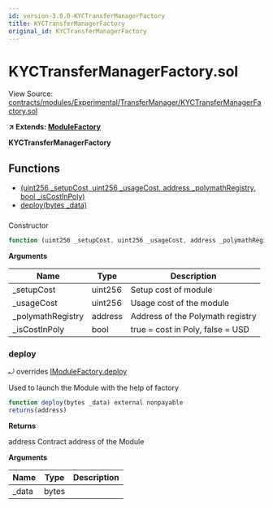 ```yaml
---
id: version-3.0.0-KYCTransferManagerFactory
title: KYCTransferManagerFactory
original_id: KYCTransferManagerFactory
---
```


# KYCTransferManagerFactory.sol

View Source: [contracts/modules/Experimental/TransferManager/KYCTransferManagerFactory.sol](../../contracts/modules/Experimental/TransferManager/KYCTransferManagerFactory.sol)

**↗ Extends: [ModuleFactory](ModuleFactory.md)**

**KYCTransferManagerFactory**

## Functions

- [(uint256 _setupCost, uint256 _usageCost, address _polymathRegistry, bool _isCostInPoly)](#)
- [deploy(bytes _data)](#deploy)

### 

Constructor

```js
function (uint256 _setupCost, uint256 _usageCost, address _polymathRegistry, bool _isCostInPoly) public nonpayable ModuleFactory 
```

**Arguments**

| Name        | Type           | Description  |
| ------------- |------------- | -----|
| _setupCost | uint256 | Setup cost of module | 
| _usageCost | uint256 | Usage cost of the module | 
| _polymathRegistry | address | Address of the Polymath registry | 
| _isCostInPoly | bool | true = cost in Poly, false = USD | 

### deploy

⤾ overrides [IModuleFactory.deploy](IModuleFactory.md#deploy)

Used to launch the Module with the help of factory

```js
function deploy(bytes _data) external nonpayable
returns(address)
```

**Returns**

address Contract address of the Module

**Arguments**

| Name        | Type           | Description  |
| ------------- |------------- | -----|
| _data | bytes |  | 

